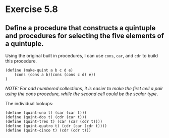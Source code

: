 # Exercise 5.8

## Define a procedure that constructs a quintuple and procedures for selecting the five elements of a quintuple.

Using the original built in procedures, I can use `cons`, `car`, and `cdr` to build this procedure.

    (define (make-quint a b c d e)
        (cons (cons a b)(cons (cons c d) e))
    )

*NOTE: For odd numbered collections, it is easier to make the first cell a pair using the cons procedure, while the second cell could be the scalar type*.

The individual lookups:

    (define (quint-uno t) (car (car t)))
    (define (quint-dos t) (cdr (car t)))
    (define (quint-tres t) (car (car (cdr t))))
    (define (quint-quatro t) (cdr (car (cdr t))))
    (define (quint-cinco t) (cdr (cdr t)))

